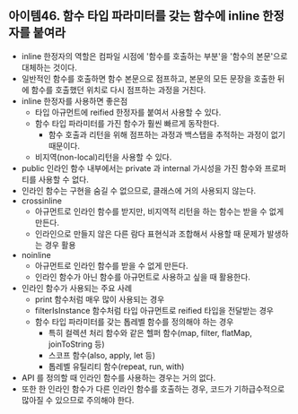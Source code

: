 ## 아이템46. 함수 타입 파라미터를 갖는 함수에 inline 한정자를 붙여라

- inline 한정자의 역할은 컴파일 시점에 '함수를 호출하는 부분'을 '함수의 본문'으로 대체하는 것이다.
- 일반적인 함수를 호출하면 함수 본문으로 점프하고, 본문의 모든 문장을 호출한 뒤에 함수를 호출했던 위치로 다시 점프하는 과정을 거친다.
- inline 한정자를 사용하면 좋은점
  - 타입 아규먼트에 reified 한정자를 붙여서 사용할 수 있다.
  - 함수 타입 파라미터를 가진 함수가 훨씬 빠르게 동작한다.
    - 함수 호출과 리턴을 위해 점프하는 과정과 백스탭을 추적하는 과정이 없기 때문이다.
  - 비지역(non-local)리턴을 사용할 수 있다.
- public 인라인 함수 내부에서는 private 과 internal 가시성을 가진 함수와 프로퍼티를 사용할 수 없다.
- 인라인 함수는 구현을 숨길 수 없으므로, 클래스에 거의 사용되지 않는다.
- crossinline
  - 아규먼트로 인라인 함수를 받지만, 비지역적 리턴을 하는 함수는 받을 수 없게 만든다.
  - 인라인으로 만들지 않은 다른 람다 표현식과 조합해서 사용할 때 문제가 발생하는 경우 활용 
- noinline
  - 아규먼트로 인라인 함수를 받을 수 없게 만든다.
  - 인라인 함수가 아닌 함수를 아규먼트로 사용하고 싶을 때 활용한다.
- 인라인 함수가 사용되는 주요 사례
  - print 함수처럼 매우 많이 사용되는 경우
  - filterIsInstance 함수처럼 타입 아규먼트로 reified 타입을 전달받는 경우
  - 함수 타입 파라미터를 갖는 톱레벨 함수를 정의해야 하는 경우
    - 특히 컬렉션 처리 함수와 같은 헬퍼 함수(map, filter, flatMap, joinToString 등)
    - 스코프 함수(also, apply, let 등)
    - 톱레벨 유틸리티 함수(repeat, run, with)
- API 를 정의할 때 인라인 함수를 사용하는 경우는 거의 없다.
- 또한 한 인라인 함수가 다른 인라인 함수를 호출하는 경우, 코드가 기하급수적으로 많아질 수 있으므로 주의해야 한다.
